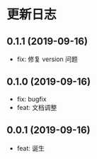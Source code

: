 # 更新日志
## 0.1.1 (2019-09-16)
* fix: 修复 version 问题

## 0.1.0 (2019-09-16)
* fix: bugfix
* feat: 文档调整

## 0.0.1 (2019-09-16)
* feat: 诞生
